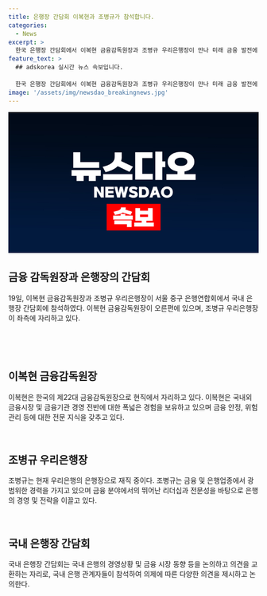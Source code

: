 ```yaml
---
title: 은행장 간담회 이복현과 조병규가 참석합니다.
categories:
  - News
excerpt: >
  한국 은행장 간담회에서 이복현 금융감독원장과 조병규 우리은행장이 만나 미래 금융 발전에 대해 논의했다.
feature_text: >
  ## adskorea 실시간 뉴스 속보입니다.

  한국 은행장 간담회에서 이복현 금융감독원장과 조병규 우리은행장이 만나 미래 금융 발전에 대해 논의했다.
image: '/assets/img/newsdao_breakingnews.jpg'
---
```


<p><img src="/assets/img/newsdao_breakingnews.jpg" alt="adskorea 속보" /></p>

<h2 data-ke-size="size26">금융 감독원장과 은행장의 간담회</h2>

<p data-ke-size="size16">19일, 이복현 금융감독원장과 조병규 우리은행장이 서울 중구 은행연합회에서 국내 은행장 간담회에 참석하였다. 이복현 금융감독원장이 오른편에 있으며, 조병규 우리은행장이 좌측에 자리하고 있다.</p>

<p data-ke-size="size16">&nbsp;</p>

<p data-ke-size="size16">&nbsp;</p>

<h2 data-ke-size="size26">이복현 금융감독원장</h2>

<p data-ke-size="size16">이복현은 한국의 제22대 금융감독원장으로 현직에서 자리하고 있다. 이복현은 국내외 금융시장 및 금융기관 경영 전반에 대한 폭넓은 경험을 보유하고 있으며 금융 안정, 위험관리 등에 대한 전문 지식을 갖추고 있다.</p>

<p data-ke-size="size16">&nbsp;</p>

<h2 data-ke-size="size26">조병규 우리은행장</h2>

<p data-ke-size="size16">조병규는 현재 우리은행의 은행장으로 재직 중이다. 조병규는 금융 및 은행업종에서 광범위한 경력을 가지고 있으며 금융 분야에서의 뛰어난 리더십과 전문성을 바탕으로 은행의 경영 및 전략을 이끌고 있다.</p>

<p data-ke-size="size16">&nbsp;</p>

<h2 data-ke-size="size26">국내 은행장 간담회</h2>

<p data-ke-size="size16">국내 은행장 간담회는 국내 은행의 경영상황 및 금융 시장 동향 등을 논의하고 의견을 교환하는 자리로, 국내 은행 관계자들이 참석하여 의제에 따른 다양한 의견을 제시하고 논의한다.</p>

<p data-ke-size="size16">&nbsp;</p>


